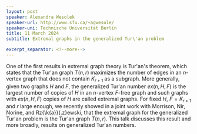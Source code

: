 ```yaml
---
layout: post
speaker: Alexandra Wesolek
speaker-url: http://www.sfu.ca/~agwesole/
speaker-uni: Technische Universität Berlin
title: 11 March 2024
subtitle: Extremal graphs in the generalized Tur\'an problem

excerpt_separator: <!--more-->
---
```

One of the first results in extremal graph theory is Tur\'an's
theorem, which states that the Tur\'an graph $T(n,r)$ 
maximizes the number of edges in an $n$-vertex graph that 
does not contain $K_{r+1}$ as a subgraph. More generally, 
given two graphs $H$ and $F$, the generalized Tur\'an number 
$ex(n, H, F)$ is the largest number of copies of $H$ in an 
$n$-vertex $F$-free graph and such graphs with $ex(n, H, F)$ 
copies of $H$ are called extremal graphs. 
For fixed $H$, $F=K_{r+1}$ and $r$ large enough, 
we recently showed in a joint work with Morrison, Nir, Norine, 
and Rz{\k{a}}{\.z}ewski, that the extremal graph for the 
generalized Tur\'an problem is the Tur\'an graph  $T(n,r)$. 
This talk discusses this result and more broadly, 
results on generalized Tur\'an numbers.
<!--more-->
